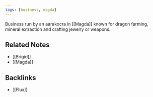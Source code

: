 ```yaml
---
tags: [business, magda]
---
```


Business run by an aarakocra in [[Magda]] known for dragon farming, mineral extraction and crafting jewelry or weapons.

## Related Notes
- [[Brigid]]
- [[Magda]]

## Backlinks
- [[Flux]]

